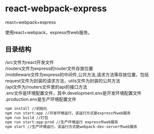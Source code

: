# react-webpack-express
react+webpack+express

使用react+webpack，express作web服务。
## 目录结构
/src文件为react开发文件 <br>
/routers文件为express的router文件存放位置 <br>
/middleware文件为express的中间件,公共方法,请求方法等存放位置，包括request文件为封装的请求方法，utils文件为封装的公共方法 <br>
/api文件为/routers文件里的api的接口方法 <br>
.env文件是环境配置文件，其中.development.env是开发环境配置文件 .production.env是生产环境配置文件 <br>

```Bash
npm install //初始化
npm run start:app //开发环境运行，该运行方式是express作web服务
npm run build //打包
npm run start:app:prod //生产环境运行 express作web服务
npm start //生产环境运行，该运行方式是webpack-dev-server作web服务
```

